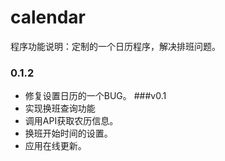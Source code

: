 # calendar
程序功能说明：定制的一个日历程序，解决排班问题。
### 0.1.2
* 修复设置日历的一个BUG。
###v0.1
* 实现换班查询功能
* 调用API获取农历信息。
* 换班开始时间的设置。
* 应用在线更新。
